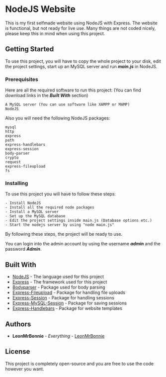 # NodeJS Website

This is my first selfmade website using NodeJS with Express.
The website is functional, but not ready for live use.
Many things are not coded nicely, please keep this in mind when using this project.

## Getting Started

To use this project, you will have to copy the whole project to your disk, edit the project settings, start up an MySQL server and run ***main.js*** in NodeJS.

### Prerequisites

Here are all the required software to run this project: (You can find download links in the ***Built With*** section)

```
A MySQL server (You can use software like XAMPP or MAMP)
NodeJS
```

Also you will need the following NodeJS packages:
```
mysql
http
express
path
express-handlebars
express-session
body-parser
crypto
request
express-fileupload
fs
```

### Installing

To use this project you will have to follow these steps:

```
- Install NodeJS
- Install all the required node packages
- Install a MySQL server
- Set up the MySQL database
- Edit the project settings inside main.js (Database options etc.)
- Start the nodejs server by using "node main.js"
```

By following these steps, the project will be ready to use.

You can login into the admin account by using the username ***admin*** and the password ***Admin***.

## Built With

* [NodeJS](https://nodejs.org/) - The language used for this project
* [Express](https://expressjs.com/) - The framework used for this project
* [Bodyparser](https://www.npmjs.com/package/body-parser) - Package used for body parsing
* [Express-Fileupload](https://www.npmjs.com/package/express-fileupload) - Package for handling file uploads
* [Express-Session](https://www.npmjs.com/package/express-session) - Package for handling sessions
* [Express-MySQL-Session](https://www.npmjs.com/package/express-mysql-session) - Package for saving sessions
* [Express-Handlebars](https://www.npmjs.com/package/express-handlebars) - Package for website templates

## Authors

* **LeonMrBonnie** - *Everything* - [LeonMrBonnie](https://github.com/LeonMrBonnie)

## License

This project is completely open-source and you are free to use the code however you want.

